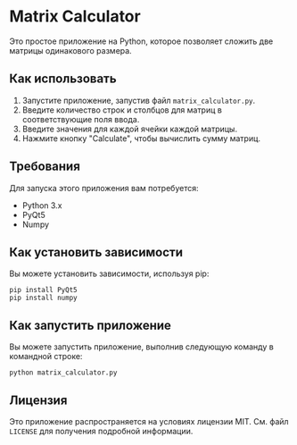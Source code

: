 # Matrix Calculator
Это простое приложение на Python, которое позволяет сложить две матрицы одинакового размера.
## Как использовать
1. Запустите приложение, запустив файл `matrix_calculator.py`.
2. Введите количество строк и столбцов для матриц в соответствующие поля ввода.
3. Введите значения для каждой ячейки каждой матрицы.
4. Нажмите кнопку "Calculate", чтобы вычислить сумму матриц.

## Требования
Для запуска этого приложения вам потребуется:

- Python 3.x
- PyQt5  
- Numpy

## Как установить зависимости
Вы можете установить зависимости, используя pip:

```
pip install PyQt5  
pip install numpy
```
## Как запустить приложение
Вы можете запустить приложение, выполнив следующую команду в командной строке:

```
python matrix_calculator.py
```
## Лицензия
Это приложение распространяется на условиях лицензии MIT. См. файл `LICENSE` для получения подробной информации.
